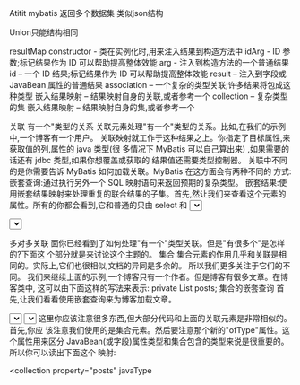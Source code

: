 Atitit mybatis 返回多个数据集 类似json结构


Union只能结构相同



resultMap
constructor - 类在实例化时,用来注入结果到构造方法中
idArg - ID 参数;标记结果作为 ID 可以帮助提高整体效能
arg - 注入到构造方法的一个普通结果
id – 一个 ID 结果;标记结果作为 ID 可以帮助提高整体效能
result – 注入到字段或 JavaBean 属性的普通结果
association – 一个复杂的类型关联;许多结果将包成这种类型
嵌入结果映射 – 结果映射自身的关联,或者参考一个
collection – 复杂类型的集
嵌入结果映射 – 结果映射自身的集,或者参考一个


关联 有一个"类型的关系
<association property="author" column="blog_author_id" javaType="Author">
  <id property="id" column="author_id"/>
  <result property="username" column="author_username"/></association>
关联元素处理"有一个"类型的关系。比如,在我们的示例中,一个博客有一个用户。 关联映射就工作于这种结果之上。你指定了目标属性,来获取值的列,属性的 java 类型(很 多情况下 MyBatis 可以自己算出来) ,如果需要的话还有 jdbc 类型,如果你想覆盖或获取的 结果值还需要类型控制器。
关联中不同的是你需要告诉 MyBatis 如何加载关联。MyBatis 在这方面会有两种不同的 方式:
嵌套查询:通过执行另外一个 SQL 映射语句来返回预期的复杂类型。
嵌套结果:使用嵌套结果映射来处理重复的联合结果的子集。首先,然让我们来查看这个元素的属性。所有的你都会看到,它和普通的只由 select 和
<select id="selectBlog" resultMap="blogResult">
  SELECT * FROM BLOG WHERE ID = #{id}
</select>


<resultMap id="blogResult" type="Blog">
  <association property="author" column="author_id" javaType="Author" select="selectAuthor"/>
</resultMap>


<select id="selectAuthor" resultType="Author">
  SELECT * FROM AUTHOR WHERE ID = #{id}
</select>




多对多关联
面你已经看到了如何处理"有一个"类型关联。但是"有很多个"是怎样的?下面这 个部分就是来讨论这个主题的。
集合
<collection property="posts" ofType="domain.blog.Post">
  <id property="id" column="post_id"/>
  <result property="subject" column="post_subject"/>
  <result property="body" column="post_body"/></collection>
集合元素的作用几乎和关联是相同的。实际上,它们也很相似,文档的异同是多余的。 所以我们更多关注于它们的不同。
我们来继续上面的示例,一个博客只有一个作者。但是博客有很多文章。在博客类中, 这可以由下面这样的写法来表示:
    private List posts;
集合的嵌套查询
首先,让我们看看使用嵌套查询来为博客加载文章。

<resultMap id="blogResult" type="Blog">
  <collection property="posts" javaType="ArrayList" column="id" ofType="Post" select="selectPostsForBlog"/>
</resultMap>

<select id="selectBlog" resultMap="blogResult">
  SELECT * FROM BLOG WHERE ID = #{id}
</select>

<select id="selectPostsForBlog" resultType="Blog">
  SELECT * FROM POST WHERE BLOG_ID = #{id}
</select>
这里你应该注意很多东西,但大部分代码和上面的关联元素是非常相似的。首先,你应 该注意我们使用的是集合元素。然后要注意那个新的"ofType"属性。这个属性用来区分 JavaBean(或字段)属性类型和集合包含的类型来说是很重要的。所以你可以读出下面这个 映射:

<collection property="posts" javaType
